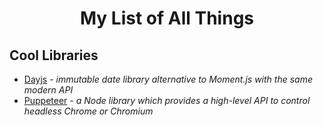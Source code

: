 <h1 align="center">My List of All Things</h1>

## Cool Libraries
- [Dayjs](https://github.com/iamkun/dayjs) - *immutable date library alternative to Moment.js with the same modern API*
- [Puppeteer](https://developers.google.com/web/tools/puppeteer/) - *a Node library which provides a high-level API to control headless Chrome or Chromium*